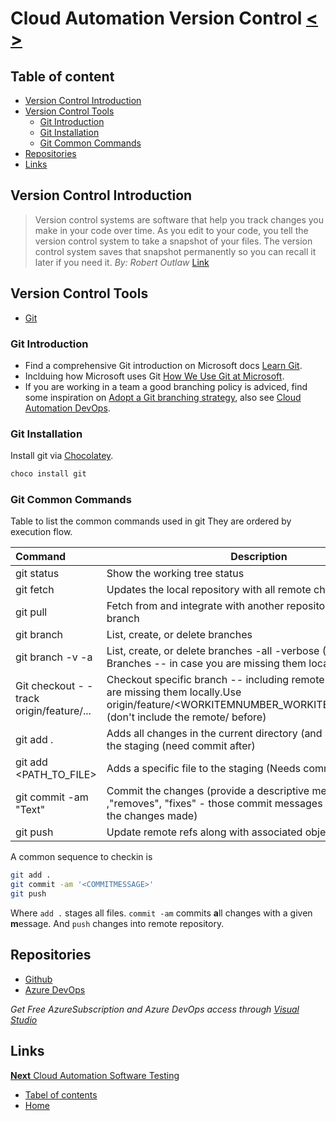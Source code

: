 # Cloud Automation Version Control [<](03_Cloud_Automation_Advanced.md) [>](05_Cloud_Automation_Software_Testing.md)

## Table of content

- [Version Control Introduction](#version-control-introduction)
- [Version Control Tools](#version-control-tools)
    - [Git Introduction](#git-introduction)
    - [Git Installation](#git-installation)
    - [Git Common Commands](#git-common-commands)
- [Repositories](#repositories)
- [Links](#links)

## Version Control Introduction
> Version control systems are software that help you track changes you make in your code over time. As you edit to your code, you tell the version control system to take a snapshot of your files. The version control system saves that snapshot permanently so you can recall it later if you need it.
*By: Robert Outlaw* [Link](https://docs.microsoft.com/en-us/azure/devops/learn/git/what-is-version-control)

## Version Control Tools

- [Git](https://git-scm.com/)

### Git Introduction

- Find a comprehensive Git introduction on Microsoft docs [Learn Git](https://docs.microsoft.com/en-us/azure/devops/learn/git/what-is-version-control).
- Inclduing how Microsoft uses Git [How We Use Git at Microsoft](https://docs.microsoft.com/en-us/azure/devops/learn/devops-at-microsoft/use-git-microsoft).
- If you are working in a team a good branching policy is adviced, find some inspiration on [Adopt a Git branching strategy](https://docs.microsoft.com/en-us/azure/devops/repos/git/git-branching-guidance?view=vsts), also see [Cloud Automation DevOps](07_Cloud_Automation_DevOps.md).


### Git Installation

Install git via [Chocolatey](https://chocolatey.org/).

```PowerShell
choco install git
```

### Git Common Commands

Table to list the common commands used in git
They are ordered by execution flow.

| Command                                   | Description                                                                                                                                                                      |
| :---------------------------------------- | -------------------------------------------------------------------------------------------------------------------------------------------------------------------------------- |
| git status                                | Show the working tree status                                                                                                                                                     |
| git fetch                                 | Updates the local repository with all remote changes                                                                                                                             |
| git pull                                  | Fetch from and integrate with another repository or a local branch                                                                                                               |
| git branch                                | List, create, or delete branches                                                                                                                                                 |
| git branch -v -a                          | List, create, or delete branches -all -verbose (Including Remote Branches -- in case you are missing them locally)                                                               |
| Git checkout - - track origin/feature/... | Checkout specific branch -- including remote branches if you are missing them locally.Use origin/feature/<WORKITEMNUMBER_WORKITEMDESCRIPTION> (don't include the remote/ before) |
| git add .                                 | Adds all changes in the current directory (and sub directories) to the staging (need commit after)                                                                               |
| git add <PATH_TO_FILE>                    | Adds a specific file to the staging (Needs commit after)                                                                                                                         |
| git commit -am "Text"                     | Commit the changes (provide a descriptive message like "adds" ,"removes", "fixes" - those commit messages should describe the changes made)                                      |
| git push                                  | Update remote refs along with associated objects                                                                                                                                 |
A common sequence to checkin is

```Bash
git add .
git commit -am '<COMMITMESSAGE>'
git push
```

Where `add .` stages all files. `commit -am` commits **a**ll changes with a given **m**essage. And `push` changes into remote repository.

## Repositories

- [Github](https://github.com/)
- [Azure DevOps](https://dev.azure.com/)

*Get Free AzureSubscription and Azure DevOps access through [Visual Studio](http://my.visualstudio.com/)*

## Links

[**Next** Cloud Automation Software Testing](05_Cloud_Automation_Software_Testing.md)

- [Tabel of contents](README.md)
- [Home](../README.md)
